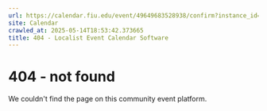 ```yaml
---
url: https://calendar.fiu.edu/event/49649683528938/confirm?instance_id=49649683529963&return=https%3A%2F%2Fcalendar.fiu.edu%2Fcalendar%3Fevent_types%255B%255D%3D127583
site: Calendar
crawled_at: 2025-05-14T18:53:42.373665
title: 404 - Localist Event Calendar Software
---
```


# 404 - not found
We couldn't find the page on this community event platform.
